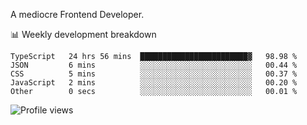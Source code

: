 A mediocre Frontend Developer.

📊 Weekly development breakdown
<!--START_SECTION:waka-->

```text
TypeScript   24 hrs 56 mins  ████████████████████████▓   98.98 %
JSON         6 mins          ░░░░░░░░░░░░░░░░░░░░░░░░░   00.44 %
CSS          5 mins          ░░░░░░░░░░░░░░░░░░░░░░░░░   00.37 %
JavaScript   2 mins          ░░░░░░░░░░░░░░░░░░░░░░░░░   00.20 %
Other        0 secs          ░░░░░░░░░░░░░░░░░░░░░░░░░   00.01 %
```

<!--END_SECTION:waka-->

<img src="https://gpvc.arturio.dev/iqbalfasri" alt="Profile views"/>

